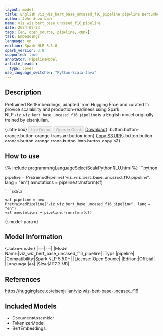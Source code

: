 ```yaml
---
layout: model
title: English viz_wiz_bert_base_uncased_f16_pipeline pipeline BertEmbeddings from eisenjulian
author: John Snow Labs
name: viz_wiz_bert_base_uncased_f16_pipeline
date: 2024-09-23
tags: [en, open_source, pipeline, onnx]
task: Embeddings
language: en
edition: Spark NLP 5.5.0
spark_version: 3.0
supported: true
annotator: PipelineModel
article_header:
  type: cover
use_language_switcher: "Python-Scala-Java"
---
```


## Description

Pretrained BertEmbeddings, adapted from Hugging Face and curated to provide scalability and production-readiness using Spark NLP.`viz_wiz_bert_base_uncased_f16_pipeline` is a English model originally trained by eisenjulian.

{:.btn-box}
<button class="button button-orange" disabled>Live Demo</button>
<button class="button button-orange" disabled>Open in Colab</button>
[Download](https://s3.amazonaws.com/auxdata.johnsnowlabs.com/public/models/viz_wiz_bert_base_uncased_f16_pipeline_en_5.5.0_3.0_1727107606457.zip){:.button.button-orange.button-orange-trans.arr.button-icon}
[Copy S3 URI](s3://auxdata.johnsnowlabs.com/public/models/viz_wiz_bert_base_uncased_f16_pipeline_en_5.5.0_3.0_1727107606457.zip){:.button.button-orange.button-orange-trans.button-icon.button-copy-s3}

## How to use



<div class="tabs-box" markdown="1">
{% include programmingLanguageSelectScalaPythonNLU.html %}
```python

pipeline = PretrainedPipeline("viz_wiz_bert_base_uncased_f16_pipeline", lang = "en")
annotations =  pipeline.transform(df)   

```
```scala

val pipeline = new PretrainedPipeline("viz_wiz_bert_base_uncased_f16_pipeline", lang = "en")
val annotations = pipeline.transform(df)

```
</div>

{:.model-param}
## Model Information

{:.table-model}
|---|---|
|Model Name:|viz_wiz_bert_base_uncased_f16_pipeline|
|Type:|pipeline|
|Compatibility:|Spark NLP 5.5.0+|
|License:|Open Source|
|Edition:|Official|
|Language:|en|
|Size:|407.2 MB|

## References

https://huggingface.co/eisenjulian/viz-wiz-bert-base-uncased_f16

## Included Models

- DocumentAssembler
- TokenizerModel
- BertEmbeddings